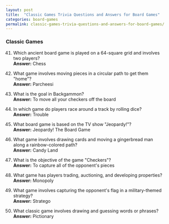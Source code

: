 ```yaml
---
layout: post
title:  "Classic Games Trivia Questions and Answers for Board Games"
categories: board-games
permalink: classic-games-trivia-questions-and-answers-for-board-games/
---
```


### Classic Games
41. Which ancient board game is played on a 64-square grid and involves two players?  
    **Answer:** Chess

42. What game involves moving pieces in a circular path to get them "home"?  
    **Answer:** Parcheesi

43. What is the goal in Backgammon?  
    **Answer:** To move all your checkers off the board

44. In which game do players race around a track by rolling dice?  
    **Answer:** Trouble

45. What board game is based on the TV show "Jeopardy!"?  
    **Answer:** Jeopardy! The Board Game

46. What game involves drawing cards and moving a gingerbread man along a rainbow-colored path?  
    **Answer:** Candy Land

47. What is the objective of the game "Checkers"?  
    **Answer:** To capture all of the opponent's pieces

48. What game has players trading, auctioning, and developing properties?  
    **Answer:** Monopoly

49. What game involves capturing the opponent's flag in a military-themed strategy?  
    **Answer:** Stratego

50. What classic game involves drawing and guessing words or phrases?  
    **Answer:** Pictionary
